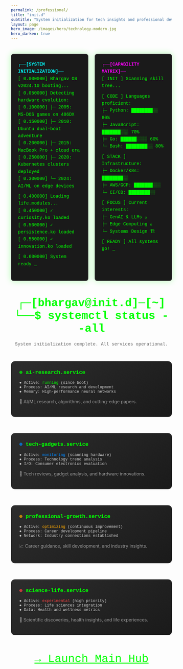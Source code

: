 ```yaml
---
permalink: /professional/
title: "init.d"
subtitle: "System initialization for tech insights and professional development"
layout: page
hero_image: /images/hero/technology-modern.jpg
hero_darken: true
---
```



<style>
@keyframes typing {
  from { width: 0 }
  to { width: 100% }
}

@keyframes blink {
  0%, 50% { opacity: 1 }
  51%, 100% { opacity: 0 }
}

.terminal {
  background: #1a1a1a;
  color: #00ff00;
  font-family: 'Courier New', monospace;
  padding: 20px;
  border-radius: 8px;
  margin: 20px 0;
  border: 2px solid #333;
  box-shadow: 0 0 20px rgba(0, 255, 0, 0.3);
}

.boot-sequence {
  font-size: 14px;
  line-height: 1.6;
  margin-bottom: 20px;
}

.cursor::after {
  content: '_';
  animation: blink 1s infinite;
}

.service-card {
  background: linear-gradient(145deg, #2d2d2d, #1a1a1a);
  border: 1px solid #444;
  border-radius: 12px;
  padding: 25px;
  margin: 15px 0;
  transition: all 0.3s ease;
  position: relative;
  overflow: hidden;
}

.service-card:hover {
  border-color: #00ff00;
  box-shadow: 0 5px 20px rgba(0, 255, 0, 0.2);
  transform: translateY(-5px);
}

.service-card::before {
  content: '';
  position: absolute;
  top: 0;
  left: -100%;
  width: 100%;
  height: 2px;
  background: linear-gradient(90deg, transparent, #00ff00, transparent);
  animation: scan 3s infinite;
}

@keyframes scan {
  0% { left: -100%; }
  100% { left: 100%; }
}

.status-indicator {
  display: inline-block;
  width: 10px;
  height: 10px;
  border-radius: 50%;
  margin-right: 10px;
  animation: pulse 2s infinite;
}

.status-ok { background: #00ff00; }
.status-warning { background: #ffaa00; }
.status-info { background: #0088ff; }
.status-critical { background: #ff4444; }

@keyframes pulse {
  0%, 100% { opacity: 0.7; transform: scale(0.9); }
  50% { opacity: 1; transform: scale(1.1); }
}

.init-header {
  text-align: center;
  margin: 30px 0;
  font-family: 'Courier New', monospace;
}

.system-grid {
  display: grid;
  grid-template-columns: repeat(auto-fit, minmax(300px, 1fr));
  gap: 20px;
  margin: 30px 0;
}

.boot-complete {
  background: linear-gradient(135deg, #667eea 0%, #764ba2 100%);
  color: white;
  text-align: center;
  padding: 30px;
  border-radius: 15px;
  margin: 30px 0;
  position: relative;
  overflow: hidden;
}

.boot-complete::before {
  content: '';
  position: absolute;
  top: -50%;
  left: -50%;
  width: 200%;
  height: 200%;
  background: linear-gradient(45deg, transparent, rgba(255,255,255,0.1), transparent);
  animation: shine 3s infinite;
}

@keyframes shine {
  0% { transform: rotate(0deg); }
  100% { transform: rotate(360deg); }
}
</style>

<div style="display: grid; grid-template-columns: 1fr 1fr; gap: 20px; margin: 20px 0;">
  <!-- Left Terminal: System Boot & Life Journey -->
  <div class="terminal">
    <div class="boot-sequence">
      <div style="color: #00ffff; font-weight: bold;">┌──[SYSTEM INITIALIZATION]──</div>
      <div>[    0.000000] Bhargav OS v2024.10 booting...</div>
      <div>[    0.050000] Detecting hardware evolution:</div>
      <div>[    0.100000] ├─ 2005: MS-DOS games on 486DX</div>
      <div>[    0.150000] ├─ 2010: Ubuntu dual-boot adventure</div>
      <div>[    0.200000] ├─ 2015: MacBook Pro + cloud era</div>
      <div>[    0.250000] ├─ 2020: Kubernetes clusters deployed</div>
      <div>[    0.300000] └─ 2024: AI/ML on edge devices</div>
      <div style="margin-top: 10px;">[    0.400000] Loading life.modules...</div>
      <div>[    0.450000] ✓ curiosity.ko loaded</div>
      <div>[    0.500000] ✓ persistence.ko loaded</div>
      <div>[    0.550000] ✓ innovation.ko loaded</div>
      <div style="margin-top: 10px; color: #00ff00;">[    0.600000] System ready <span class="cursor"></span></div>
    </div>
  </div>

  <!-- Right Terminal: Skills & Technology Stack -->
  <div class="terminal">
    <div class="boot-sequence">
      <div style="color: #ff00ff; font-weight: bold;">┌──[CAPABILITY MATRIX]──</div>
      <div>[  INIT  ] Scanning skill tree...</div>
      <div style="margin-top: 10px;">[  CODE  ] Languages proficient:</div>
      <div>         ├─ Python: ████████░░ 80%</div>
      <div>         ├─ JavaScript: ███████░░░ 70%</div>
      <div>         ├─ Go: ██████░░░░ 60%</div>
      <div>         └─ Bash: ████████░░ 80%</div>
      <div style="margin-top: 10px;">[  STACK ] Infrastructure:</div>
      <div>         ├─ Docker/K8s: ████████░░</div>
      <div>         ├─ AWS/GCP: ███████░░░</div>
      <div>         └─ CI/CD: ████████░░</div>
      <div style="margin-top: 10px;">[  FOCUS ] Current interests:</div>
      <div>         ├─ GenAI & LLMs 🤖</div>
      <div>         ├─ Edge Computing 📡</div>
      <div>         └─ Systems Design 🏗️</div>
      <div style="margin-top: 10px; color: #00ff00;">[  READY ] All systems go! <span class="cursor"></span></div>
    </div>
  </div>
</div>

<style>
@media (max-width: 768px) {
  div[style*="grid-template-columns: 1fr 1fr"] {
    grid-template-columns: 1fr !important;
  }
}
</style>

<div class="init-header">
  <h1 style="color: #00ff00; font-size: 2.5em; margin: 0;">
    ┌─[bhargav@init.d]─[~]<br>
    └──$ systemctl status --all
  </h1>
  <p style="color: #666; margin-top: 20px;">System initialization complete. All services operational.</p>
</div>

<div class="system-grid">
  <div class="service-card">
    <h3 style="color: #00ff00; font-family: 'Courier New', monospace; margin-top: 0;">
      <span class="status-indicator status-ok"></span>ai-research.service
    </h3>
    <div style="color: #ccc; font-family: 'Courier New', monospace; font-size: 12px; margin-bottom: 15px;">
      ● Active: <span style="color: #00ff00;">running</span> (since boot)<br>
      ● Process: AI/ML research and development<br>
      ● Memory: High-performance neural networks
    </div>
    <p style="color: #999; font-size: 14px;">
      🤖 AI/ML research, algorithms, and cutting-edge papers.
    </p>
  </div>

  <div class="service-card">
    <h3 style="color: #00ff00; font-family: 'Courier New', monospace; margin-top: 0;">
      <span class="status-indicator status-info"></span>tech-gadgets.service
    </h3>
    <div style="color: #ccc; font-family: 'Courier New', monospace; font-size: 12px; margin-bottom: 15px;">
      ● Active: <span style="color: #0088ff;">monitoring</span> (scanning hardware)<br>
      ● Process: Technology trend analysis<br>
      ● I/O: Consumer electronics evaluation
    </div>
    <p style="color: #999; font-size: 14px;">
      📱 Tech reviews, gadget analysis, and hardware innovations.
    </p>
  </div>

  <div class="service-card">
    <h3 style="color: #00ff00; font-family: 'Courier New', monospace; margin-top: 0;">
      <span class="status-indicator status-warning"></span>professional-growth.service
    </h3>
    <div style="color: #ccc; font-family: 'Courier New', monospace; font-size: 12px; margin-bottom: 15px;">
      ● Active: <span style="color: #ffaa00;">optimizing</span> (continuous improvement)<br>
      ● Process: Career development pipeline<br>
      ● Network: Industry connections established
    </div>
    <p style="color: #999; font-size: 14px;">
      📈 Career guidance, skill development, and industry insights.
    </p>
  </div>

  <div class="service-card">
    <h3 style="color: #00ff00; font-family: 'Courier New', monospace; margin-top: 0;">
      <span class="status-indicator status-critical"></span>science-life.service
    </h3>
    <div style="color: #ccc; font-family: 'Courier New', monospace; font-size: 12px; margin-bottom: 15px;">
      ● Active: <span style="color: #ff4444;">experimental</span> (high priority)<br>
      ● Process: Life sciences integration<br>
      ● Data: Health and wellness metrics
    </div>
    <p style="color: #999; font-size: 14px;">
      🧬 Scientific discoveries, health insights, and life experiences.
    </p>
  </div>
</div>

<div style="text-align: center; margin-top: 40px;">
  <a href="https://dkbachary.github.io" target="_blank" style="font-family: 'Courier New', monospace; color: #00ff00; text-decoration: underline; font-size: 2.5em;">
    → Launch Main Hub
  </a>
</div>